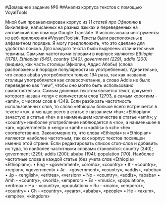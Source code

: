 #Домашнее задание №6
##Анализ корпуса текстов с помощью VoyalTools

Мной был проанализирован корпус из *11 статей про Эфиопию* в Википедии, написанных на разных языках и переведенных на английский при помощи Google Translate. Я использовала инструменты из веб-приложения #VoyantTools#. 
Тексты были расположены в алфавитном порядке. Я могу предположить, что это сделано для удобства поиска. Для каждого текста были выделены отличительные термины. Самыми частотными словами в корпусе являются *Ethiopia (1178), Ethiopian (645), country (340), government (229), addis (200)* (видимо, как часть столицы Эфиопии, Аддис Абэбы) (слова расположены в порядке популярности их употребления). Удивительно, что слово ababa употребляется только 194 раза, так как название столицы употребляется как словосочетание, а слово Addis не было переведено как "new", чтобы оно могло быть использовано самостоятельно. Самым длинным текстом является текст, документ которого назван «eng» с количеством слов 12793, а самым коротким - «amh», с числом слов в 4349.
Если разбирать частотность использованных слов, то слово «ethiopia» больше всего встречается в тексте «ru», а меньше всего в статье с названием «hu»; «Ethiopian» зачастую в статье «he» и в наименьшем количестве в статье «amh»; у «country» наиболее употребление наблюдается в «no», а наименьшее в «ar», «government» в «eng» и «amh» и «addis» в «ch» «he» соответственно. 
Закономерно то, что слова «Ethiopia» и «Ethiopian» являются наиболее частотным, так как корпус текстов посвящен именно этой стране. Если редактировать список стоп-слов и добавить их туда, то наиболее частотными словами становятся: country (340); government (229); addis (200); ababa (194); population (170).
Наиболее частотные слова в каждой статье (без учета слов «Ethiopia» «Ethiopian»):
•	Eng – «government», «oromo», «country»
•	It - «country», «region», «government»
•	Ar - «government», «country», «addis», «abeba»
•	Jp - «english», «eritrea», «version»
•	No - «country», «addis», «ababa»
•	Amh - «country», «world», «emperor»
•	Es - «music», «population», «eritrea»
•	Hu - «country», «population»
•	Ru - «main», «emperor», «country»
•	Ch - «country», «years», «ababa», «people»
•	He - «axum», «empire», «kingdom»



